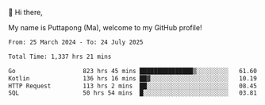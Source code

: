 👋 Hi there,

My name is Puttapong (Ma), welcome to my GitHub profile!

<!--START_SECTION:waka-->

```txt
From: 25 March 2024 - To: 24 July 2025

Total Time: 1,337 hrs 21 mins

Go                   823 hrs 45 mins ███████████████▒░░░░░░░░░   61.60 %
Kotlin               136 hrs 16 mins ██▓░░░░░░░░░░░░░░░░░░░░░░   10.19 %
HTTP Request         113 hrs 2 mins  ██░░░░░░░░░░░░░░░░░░░░░░░   08.45 %
SQL                  50 hrs 54 mins  █░░░░░░░░░░░░░░░░░░░░░░░░   03.81 %
```

<!--END_SECTION:waka-->
